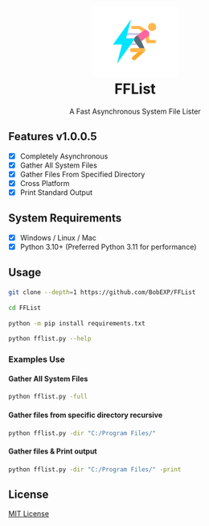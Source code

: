 <h1 align="center">
    <br>
    <img src="https://raw.githubusercontent.com/BobEXP/FFList/main/FFList.png" alt="FFList">
    <br>
    FFList
</h1>

<p align="center">
    A Fast Asynchronous System File Lister
</p>


## Features v1.0.0.5
- [x] Completely Asynchronous
- [x] Gather All System Files
- [x] Gather Files From Specified Directory
- [x] Cross Platform
- [x] Print Standard Output

## System Requirements

- [x] Windows / Linux / Mac
- [x] Python 3.10+ (Preferred Python 3.11 for performance)

## Usage

```bash
git clone --depth=1 https://github.com/BobEXP/FFList
```

```bash
cd FFList
```

```bash
python -m pip install requirements.txt
```

```bash
python fflist.py --help
```

### Examples Use

#### Gather All System Files

```bash
python fflist.py -full
```

#### Gather files from specific directory recursive

```bash
python fflist.py -dir "C:/Program Files/"
```

#### Gather files & Print output

```bash
python fflist.py -dir "C:/Program Files/" -print
```

## License

<a href="https://github.com/BobEXP/FFList/LICENSE" title="License">MIT License</a>

